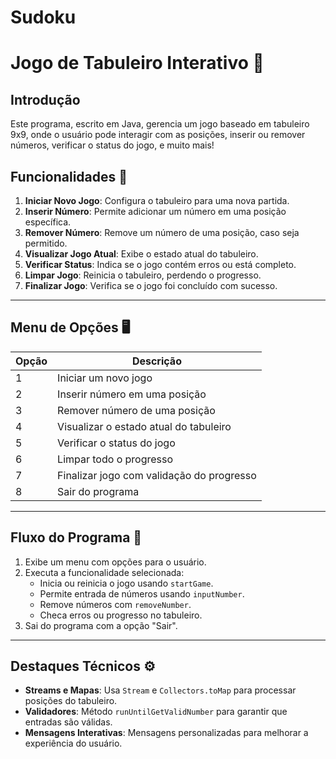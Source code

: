 # Sudoku
# Jogo de Tabuleiro Interativo 🎲

## Introdução
Este programa, escrito em Java, gerencia um jogo baseado em tabuleiro 9x9, onde o usuário pode interagir com as posições, inserir ou remover números, verificar o status do jogo, e muito mais!

## Funcionalidades 🌟
1. **Iniciar Novo Jogo**: Configura o tabuleiro para uma nova partida.
2. **Inserir Número**: Permite adicionar um número em uma posição específica.
3. **Remover Número**: Remove um número de uma posição, caso seja permitido.
4. **Visualizar Jogo Atual**: Exibe o estado atual do tabuleiro.
5. **Verificar Status**: Indica se o jogo contém erros ou está completo.
6. **Limpar Jogo**: Reinicia o tabuleiro, perdendo o progresso.
7. **Finalizar Jogo**: Verifica se o jogo foi concluído com sucesso.

---

## Menu de Opções 🖥️

| **Opção** | **Descrição**                                  |
|-----------|----------------------------------------------|
| 1         | Iniciar um novo jogo                         |
| 2         | Inserir número em uma posição                |
| 3         | Remover número de uma posição                |
| 4         | Visualizar o estado atual do tabuleiro       |
| 5         | Verificar o status do jogo                  |
| 6         | Limpar todo o progresso                     |
| 7         | Finalizar jogo com validação do progresso    |
| 8         | Sair do programa                            |

---

## Fluxo do Programa 🔄
1. Exibe um menu com opções para o usuário.
2. Executa a funcionalidade selecionada:
   - Inicia ou reinicia o jogo usando `startGame`.
   - Permite entrada de números usando `inputNumber`.
   - Remove números com `removeNumber`.
   - Checa erros ou progresso no tabuleiro.
3. Sai do programa com a opção "Sair".

---

## Destaques Técnicos ⚙️
- **Streams e Mapas**: Usa `Stream` e `Collectors.toMap` para processar posições do tabuleiro.
- **Validadores**: Método `runUntilGetValidNumber` para garantir que entradas são válidas.
- **Mensagens Interativas**: Mensagens personalizadas para melhorar a experiência do usuário.

